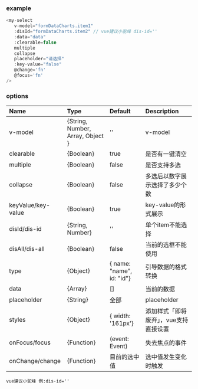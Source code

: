 ### example 

```javascript
<my-select 
   v-model="formDataCharts.item1" 
   :disId="formDataCharts.item2" // vue建议小驼峰 dis-id=''
   :data="data"
   :clearable=false 
   multiple
   collapse
   placeholder="请选择" 
   :key-value="false"
   @change='fn'
   @focus='fn'
/>
```


### options

| Name              | Type       | Default              | Description                    |
| :--------------- | :---------- | :----------------- | :--------------------------- |
| v-model  | {String, Number, Array, Object } |   ''   | v-model |
| clearable   | {Boolean} | true | 是否有一键清空      |
| multiple | {Boolean} | false          | 是否支持多选     |
| collapse | {Boolean} | false          | 多选后以数字展示选择了多少个数     |
| keyValue/key-value | {Boolean} | true          |  key-value的形式展示     |
| disId/dis-id | {String, Number} |  ''          |  单个item不能选择     |
| disAll/dis-all | {Boolean} |   false         | 当前的选框不能使用     |
| type | {Object} |   { name: "name", id: "id"}   | 引导数据的格式转换    |
| data | {Array} |   []   |   当前的数据  |
| placeholder | {String} |   全部 |   placeholder  |
| styles | {Object} | { width: '161px'} |  添加样式「即将废弃」，vue支持直接设置  |
| onFocus/focus | {Function} | (event: Event) |  失去焦点的事件 |
| onChange/change | {Function} | 目前的选中值 |  选中值发生变化时触发	 |

`vue建议小驼峰 例:dis-id=''`


